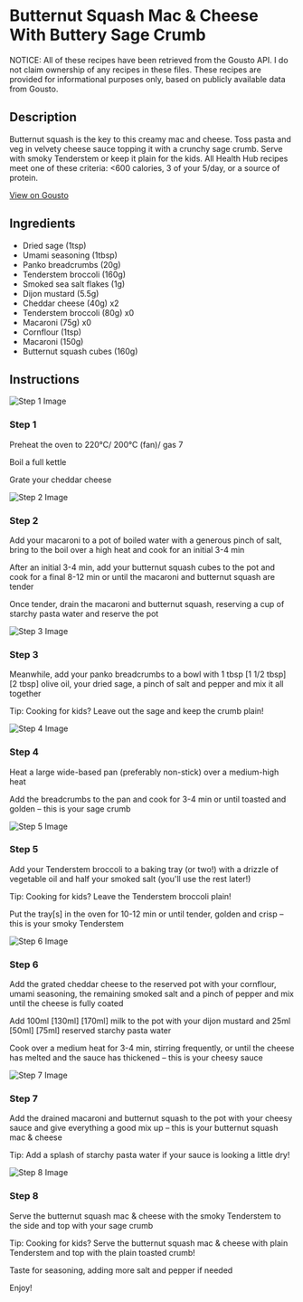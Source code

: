 # Butternut Squash Mac & Cheese With Buttery Sage Crumb

NOTICE: All of these recipes have been retrieved from the Gousto API. I do not claim ownership of any recipes in these files. These recipes are provided for informational purposes only, based on publicly available data from Gousto.

## Description

Butternut squash is the key to this creamy mac and cheese. Toss pasta and veg in velvety cheese sauce topping it with a crunchy sage crumb. Serve with smoky Tenderstem or keep it plain for the kids. All Health Hub recipes meet one of these criteria: <600 calories, 3 of your 5/day, or a source of protein.

[View on Gousto](https://www.gousto.co.uk/recipes/cookbook/butternut-squash-mac-cheese-with-buttery-sage-crumb)

## Ingredients

- Dried sage (1tsp)
- Umami seasoning (1tbsp)
- Panko breadcrumbs (20g)
- Tenderstem broccoli (160g)
- Smoked sea salt flakes (1g)
- Dijon mustard (5.5g)
- Cheddar cheese (40g) x2
- Tenderstem broccoli (80g) x0
- Macaroni (75g) x0
- Cornflour (1tsp)
- Macaroni (150g)
- Butternut squash cubes (160g)

## Instructions

![Step 1 Image](https://production-media.gousto.co.uk/cms/recipe-step-image/Step-1-1725448572619-x200.jpg)

### Step 1

Preheat the oven to 220°C/ 200°C (fan)/ gas 7

Boil a full kettle

Grate your cheddar cheese

![Step 2 Image](https://production-media.gousto.co.uk/cms/recipe-step-image/Step-2-1725448580869-x200.jpg)

### Step 2

Add your macaroni to a pot of boiled water with a generous pinch of salt, bring to the boil over a high heat and cook for an initial 3-4 min

After an initial 3-4 min, add your butternut squash cubes to the pot and cook for a final 8-12 min or until the macaroni and butternut squash are tender

Once tender, drain the macaroni and butternut squash, reserving a cup<span class="text-danger"> </span>of starchy pasta water and reserve the pot

![Step 3 Image](https://production-media.gousto.co.uk/cms/recipe-step-image/Step-3-1725448584431-x200.jpg)

### Step 3

Meanwhile, add your panko breadcrumbs to a bowl with 1 tbsp <span class="text-purple">[1 1/2 tbsp]</span><span class="text-danger"> [2 tbsp] </span>olive oil, your dried sage, a pinch of salt and pepper and mix it all together

<span class="text-danger">Tip: Cooking for kids? Leave out the sage and keep the crumb plain!</span>

![Step 4 Image](https://production-media.gousto.co.uk/cms/recipe-step-image/Step-4-1725448590624-x200.jpg)

### Step 4

Heat a large wide-based pan (preferably non-stick) over a medium-high heat

Add the breadcrumbs to the pan and cook for 3-4 min or until toasted and golden – this is your sage crumb

![Step 5 Image](https://production-media.gousto.co.uk/cms/recipe-step-image/Step-5-1725448601045-x200.jpg)

### Step 5

Add your Tenderstem broccoli to a baking tray (or two!) with a drizzle of vegetable oil and half your smoked salt (you'll use the rest later!)

<span class="text-danger">Tip: Cooking for kids? Leave the Tenderstem broccoli plain!</span>

Put the tray[s] in the oven for 10-12 min or until tender, golden and crisp – this is your smoky Tenderstem

![Step 6 Image](https://production-media.gousto.co.uk/cms/recipe-step-image/Step-6-1725448607136-x200.jpg)

### Step 6

Add the grated cheddar cheese to the reserved pot with your cornflour, umami seasoning, the remaining smoked salt  and a pinch of pepper and mix until the cheese is fully coated

Add 100ml <span class="text-purple">[130ml]</span> <span class="text-danger">[170ml] </span>milk to the pot with your dijon mustard and 25ml <span class="text-purple">[50ml]</span> <span class="text-danger">[75ml] </span>reserved starchy pasta water

Cook over a medium heat for 3-4 min, stirring frequently, or until the cheese has melted and the sauce has thickened – this is your cheesy sauce

![Step 7 Image](https://production-media.gousto.co.uk/cms/recipe-step-image/Step-7-1725448614669-x200.jpg)

### Step 7

Add the drained macaroni and butternut squash to the pot with your cheesy sauce and give everything a good mix up – this is your butternut squash mac & cheese

Tip: Add a splash of starchy pasta water if your sauce is looking a little dry!

![Step 8 Image](https://production-media.gousto.co.uk/cms/recipe-step-image/08-07-24_12h19m58s-APIC-1720451450445-x200.jpg)

### Step 8

Serve the butternut squash mac & cheese with the smoky Tenderstem to the side and top with your sage crumb

<span class="text-danger">Tip: Cooking for kids? Serve the butternut squash mac & cheese with plain Tenderstem and top with the plain toasted crumb!</span>

Taste for seasoning, adding more salt and pepper if needed

Enjoy!

